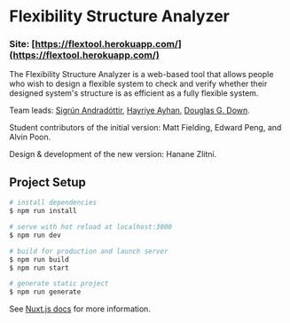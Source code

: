 # Flexibility Structure Analyzer

### Site: [https://flextool.herokuapp.com/](https://flextool.herokuapp.com/)

The Flexibility Structure Analyzer is a web-based tool that allows people who wish to design a flexible system to check and verify whether their designed system's structure is as efficient as a fully flexible system.

Team leads: [Sigrún Andradóttir](https://www2.isye.gatech.edu/people/faculty/Sigrun_Andradottir/), [Hayriye Ayhan](https://www.isye.gatech.edu/users/hayriye-ayhan?entry=hs41), [Douglas G. Down](http://www.cas.mcmaster.ca/~downd/).

Student contributors of the initial version: Matt Fielding, Edward Peng, and Alvin Poon.

Design & development of the new version: Hanane Zlitni.

## Project Setup

``` bash
# install dependencies
$ npm run install

# serve with hot reload at localhost:3000
$ npm run dev

# build for production and launch server
$ npm run build
$ npm run start

# generate static project
$ npm run generate
```

See [Nuxt.js docs](https://nuxtjs.org) for more information.
